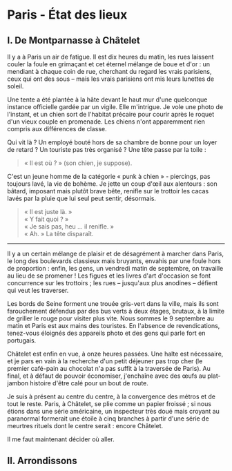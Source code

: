 # Paris - État des lieux

## I. De Montparnasse à Châtelet
Il y a à Paris un air de fatigue. Il est dix heures du matin, les rues laissent couler la foule en grimaçant et cet éternel mélange de boue et d'or : un mendiant à chaque coin de rue, cherchant du regard les vrais parisiens, ceux qui ont des sous – mais les vrais parisiens ont mis leurs lunettes de soleil.

Une tente a été plantée à la hâte devant le haut mur d'une quelconque instance officielle gardée par un vigile. Elle m'intrigue. Je vole une photo de l'instant, et un chien sort de l'habitat précaire pour courir après le roquet d'un vieux couple en promenade. Les chiens n'ont apparemment rien compris aux différences de classe.

Qui vit là ? Un employé bouté hors de sa chambre de bonne pour un loyer de retard ? Un touriste pas très organisé ? Une tête passe par la toile :

> « Il est où ? » (son chien, je suppose).

C'est un jeune homme de la catégorie « punk à chien » - piercings, pas toujours lavé, la vie de bohème. Je jette un coup d'œil aux alentours : son bâtard, imposant mais plutôt brave bête, renifle sur le trottoir les cacas lavés par la pluie que lui seul peut sentir, désormais.

> « Il est juste là. »  
« Y fait quoi ? »  
« Je sais pas, heu ... il renifle. »  
« Ah. » La tête disparaît.

***

Il y a un certain mélange de plaisir et de désagrément à marcher dans Paris, le long des boulevards classieux mais bruyants, envahis par une foule hors de proportion : enfin, les gens, un vendredi matin de septembre, on travaille au lieu de se promener ! Les figues et les livres d'art d'occasion se font concurrence sur les trottoirs ; les rues – jusqu'aux plus anodines – défient qui veut les traverser.

Les bords de Seine forment une trouée gris-vert dans la ville, mais ils sont farouchement défendus par des bus verts à deux étages, brutaux, à la limite de griller le rouge pour visiter plus vite. Nous sommes le 9 septembre au matin et Paris est aux mains des touristes. En l'absence de revendications, tenez-vous éloignés des appareils photo et des gens qui parle fort en portugais.

Châtelet est enfin en vue, à onze heures passées. Une halte est nécessaire, et je pars en vain à la recherche d'un petit déjeuner pas trop cher (le premier café-pain au chocolat n'a pas suffit à la traversée de Paris). Au final, et à défaut de pouvoir économiser, j'enchaîne avec des œufs au plat-jambon histoire d'être calé pour un bout de route.

Je suis à présent au centre du centre, à la convergence des métros et de tout le reste. Paris, à Châtelet, se plie comme un papier froissé ; si nous étions dans une série américaine, un inspecteur très doué mais croyant au paranormal formerait une étoile à cinq branches à partir d'une série de meurtres rituels dont le centre serait : encore Châtelet.

Il me faut maintenant décider où aller.

## II. Arrondissons
